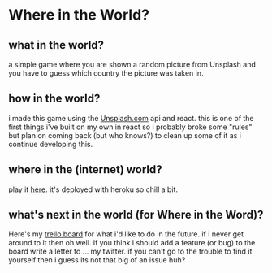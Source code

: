 # Where in the World?

## what in the world?
a simple game where you are shown a random picture from Unsplash and you have to guess which country the picture was taken in.

## how in the world?
i made this game using the [Unsplash.com](http://unsplash.com) api and react. this is one of the first things i've built on my own in react so i probably broke some "rules" but plan on coming back (but who knows?) to clean up some of it as i continue developing this.

## where in the (internet) world?
play it [here](https://where-in-the-world-unsplash.herokuapp.com/). it's deployed with heroku so chill a bit.

## what's next in the world (for Where in the Word)?
Here's my [trello board](https://trello.com/b/V5H3N3zi/where-in-the-world) for what i'd like to do in the future. if i never get around to it then oh well. if you think i should add a feature (or bug) to the board write a letter to ... my twitter. if you can't go to the trouble to find it yourself then i guess its not that big of an issue huh?